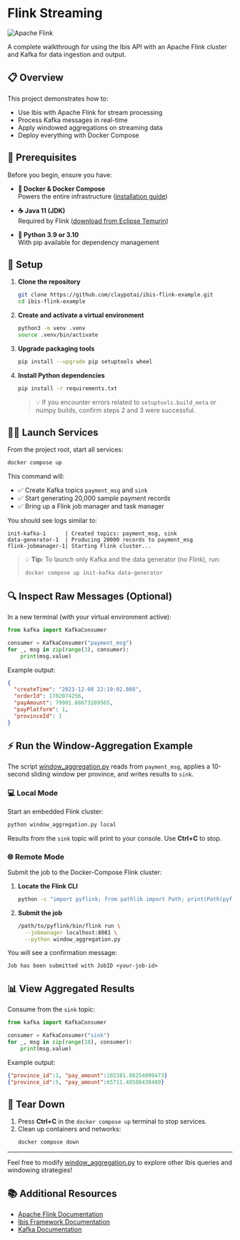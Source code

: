 
# Flink Streaming 

![Apache Flink](https://flink.apache.org/img/flink-header-logo.svg)

A complete walkthrough for using the Ibis API with an Apache Flink cluster and Kafka for data ingestion and output.

## 📋 Overview

This project demonstrates how to:
- Use Ibis with Apache Flink for stream processing
- Process Kafka messages in real-time
- Apply windowed aggregations on streaming data
- Deploy everything with Docker Compose

## 🧰 Prerequisites

Before you begin, ensure you have:

- **🐳 Docker & Docker Compose**  
  Powers the entire infrastructure ([installation guide](https://docs.docker.com/compose/install/))

- **☕ Java 11 (JDK)**  
  Required by Flink ([download from Eclipse Temurin](https://adoptium.net/temurin/releases/?version=11))

- **🐍 Python 3.9 or 3.10**  
  With pip available for dependency management

## 🚀 Setup

1. **Clone the repository**
   ```bash
   git clone https://github.com/claypotai/ibis-flink-example.git
   cd ibis-flink-example
   ```

2. **Create and activate a virtual environment**
   ```bash
   python3 -m venv .venv
   source .venv/bin/activate
   ```

3. **Upgrade packaging tools**
   ```bash
   pip install --upgrade pip setuptools wheel
   ```

4. **Install Python dependencies**
   ```bash
   pip install -r requirements.txt
   ```
   > 💡 If you encounter errors related to `setuptools.build_meta` or numpy builds, confirm steps 2 and 3 were successful.

## 🏃‍♂️ Launch Services

From the project root, start all services:

```bash
docker compose up
```

This command will:
- ✅ Create Kafka topics `payment_msg` and `sink`
- ✅ Start generating 20,000 sample payment records
- ✅ Bring up a Flink job manager and task manager

You should see logs similar to:

```
init-kafka-1      | Created topics: payment_msg, sink
data-generator-1  | Producing 20000 records to payment_msg
flink-jobmanager-1| Starting Flink cluster...
```

> 💡 **Tip:** To launch only Kafka and the data generator (no Flink), run:
> ```bash
> docker compose up init-kafka data-generator
> ```

## 🔍 Inspect Raw Messages (Optional)

In a new terminal (with your virtual environment active):

```python
from kafka import KafkaConsumer

consumer = KafkaConsumer("payment_msg")
for _, msg in zip(range(3), consumer):
    print(msg.value)
```

Example output:

```json
{
  "createTime": "2023-12-08 22:19:02.808",
  "orderId": 1702074256,
  "payAmount": 79901.88673289565,
  "payPlatform": 1,
  "provinceId": 1
}
```

## ⚡ Run the Window-Aggregation Example

The script [window_aggregation.py](window_aggregation.py) reads from `payment_msg`, applies a 10-second sliding window per province, and writes results to `sink`.

### 💻 Local Mode

Start an embedded Flink cluster:

```bash
python window_aggregation.py local
```

Results from the `sink` topic will print to your console. Use **Ctrl+C** to stop.

### 🌐 Remote Mode

Submit the job to the Docker-Compose Flink cluster:

1. **Locate the Flink CLI**
   ```bash
   python -c "import pyflink; from pathlib import Path; print(Path(pyflink.__spec__.origin).parent / 'bin' / 'flink')"
   ```

2. **Submit the job**
   ```bash
   /path/to/pyflink/bin/flink run \
     --jobmanager localhost:8081 \
     --python window_aggregation.py
   ```

You will see a confirmation message:
```
Job has been submitted with JobID <your-job-id>
```

## 📊 View Aggregated Results

Consume from the `sink` topic:

```python
from kafka import KafkaConsumer

consumer = KafkaConsumer("sink")
for _, msg in zip(range(10), consumer):
    print(msg.value)
```

Example output:

```json
{"province_id":1, "pay_amount":102381.88254099473}
{"province_id":5, "pay_amount":65711.48588438489}
```

## 🧹 Tear Down

1. Press **Ctrl+C** in the `docker compose up` terminal to stop services.
2. Clean up containers and networks:
   ```bash
   docker compose down
   ```

---

Feel free to modify [window_aggregation.py](window_aggregation.py) to explore other Ibis queries and windowing strategies!

## 📚 Additional Resources

- [Apache Flink Documentation](https://flink.apache.org/docs/stable/)
- [Ibis Framework Documentation](https://ibis-project.org/docs/)
- [Kafka Documentation](https://kafka.apache.org/documentation/)

